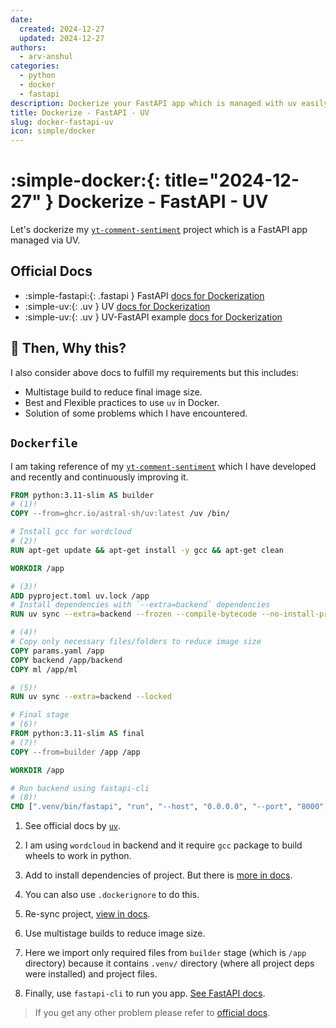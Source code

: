 ```yaml
---
date:
  created: 2024-12-27
  updated: 2024-12-27
authors:
  - arv-anshul
categories:
  - python
  - docker
  - fastapi
description: Dockerize your FastAPI app which is managed with uv easily.
title: Dockerize - FastAPI - UV
slug: docker-fastapi-uv
icon: simple/docker
---
```


# :simple-docker:{: title="2024-12-27" } Dockerize - FastAPI - UV

Let's dockerize my [`yt-comment-sentiment`][yt-comment-sentiment] project which is a FastAPI app managed via UV.

## Official Docs

- :simple-fastapi:{: .fastapi } FastAPI [docs for Dockerization](https://fastapi.tiangolo.com/deployment/docker/)
- :simple-uv:{: .uv } UV [docs for Dockerization](https://docs.astral.sh/uv/guides/integration/docker/)
- :simple-uv:{: .uv } UV-FastAPI example [docs for Dockerization](https://docs.astral.sh/uv/guides/integration/fastapi/)

## :thinking: Then, Why this?

I also consider above docs to fulfill my requirements but this includes:

<!-- more -->

- Multistage build to reduce final image size.
- Best and Flexible practices to use `uv` in Docker.
- Solution of some problems which I have encountered.

## `Dockerfile`

I am taking reference of my [`yt-comment-sentiment`][yt-comment-sentiment] which I have developed and recently and
continuously improving it.

```dockerfile
FROM python:3.11-slim AS builder
# (1)!
COPY --from=ghcr.io/astral-sh/uv:latest /uv /bin/

# Install gcc for wordcloud
# (2)!
RUN apt-get update && apt-get install -y gcc && apt-get clean

WORKDIR /app

# (3)!
ADD pyproject.toml uv.lock /app
# Install dependencies with `--extra=backend` dependencies
RUN uv sync --extra=backend --frozen --compile-bytecode --no-install-project

# (4)!
# Copy only necessary files/folders to reduce image size
COPY params.yaml /app
COPY backend /app/backend
COPY ml /app/ml

# (5)!
RUN uv sync --extra=backend --locked

# Final stage
# (6)!
FROM python:3.11-slim AS final
# (7)!
COPY --from=builder /app /app

WORKDIR /app

# Run backend using fastapi-cli
# (8)!
CMD [".venv/bin/fastapi", "run", "--host", "0.0.0.0", "--port", "8000", "backend/app.py"]
```

1. See official docs by [`uv`](https://docs.astral.sh/uv/guides/integration/docker/#available-images).
2. I am using `wordcloud` in backend and it require `gcc` package to build wheels to work in python.
3. Add to install dependencies of project. But there is
    [more in docs](https://docs.astral.sh/uv/guides/integration/docker/#intermediate-layers).
4. You can also use `.dockerignore` to do this.
5. Re-sync project, [view in docs](https://docs.astral.sh/uv/guides/integration/docker/#intermediate-layers).
6. Use multistage builds to reduce image size.
7. Here we import only required files from `builder` stage (which is `/app` directory) because it contains `.venv/`
    directory (where all project deps were installed) and project files.

8. Finally, use `fastapi-cli` to run you app.
    [See FastAPI docs](https://fastapi.tiangolo.com/deployment/docker/#dockerfile).

> If you get any other problem please refer to [official docs](#official-docs).

[yt-comment-sentiment]: https://github.com/arv-anshul/yt-comment-sentiment
